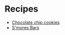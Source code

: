# Recipes

- [Chocolate chip cookies](./recipes/cookies.md)
- [S'mores Bars](./recipes/smores-bars.md)
